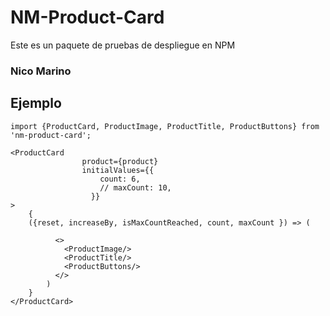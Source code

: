 # NM-Product-Card

Este es un paquete de pruebas de despliegue en NPM

### Nico Marino

## Ejemplo 
```
import {ProductCard, ProductImage, ProductTitle, ProductButtons} from 'nm-product-card';
```

```
<ProductCard 
                product={product} 
                initialValues={{
                    count: 6, 
                    // maxCount: 10,
                  }}
>
    {
    ({reset, increaseBy, isMaxCountReached, count, maxCount }) => (
      
          <>
            <ProductImage/>
            <ProductTitle/>
            <ProductButtons/>
          </>
        )                  
    }             
</ProductCard>
```